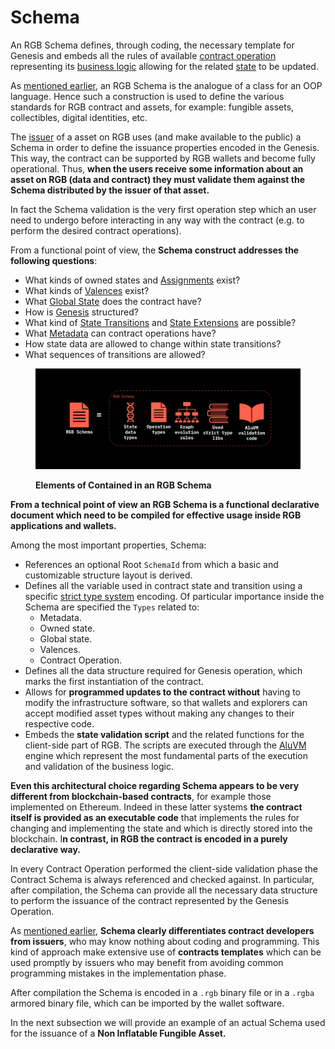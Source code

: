 # Schema

An RGB Schema defines, through coding, the necessary template for Genesis and embeds all the rules of available [contract operation](../../annexes/glossary.md#contract-operation) representing its [business logic](../../annexes/glossary.md#business-logic) allowing for the related [state](../../annexes/glossary.md#contract-state) to be updated.

As [mentioned earlier](../schema-interface.md), an RGB Schema is the analogue of a class for an OOP language. Hence such a construction is used to define the various standards for RGB contract and assets, for example: fungible assets, collectibles, digital identities, etc.

The [issuer](../../annexes/glossary.md#contract-participant) of a asset on RGB uses (and make available to the public) a Schema in order to define the issuance properties encoded in the Genesis. This way, the contract can be supported by RGB wallets and become fully operational. Thus, **when the users receive some information about an asset on RGB (data and contract) they must validate them against the Schema distributed by the issuer of that asset.**

In fact the Schema validation is the very first operation step which an user need to undergo before interacting in any way with the contract (e.g. to perform the desired contract operations).

From a functional point of view, the **Schema construct addresses the following questions**:

* What kinds of owned states and [Assignments](../../annexes/glossary.md#assignment) exist?
* What kinds of [Valences](../../annexes/glossary.md#valency) exist?
* What [Global State](../../rgb-state-and-operations/components-of-a-contract-operation.md#global-state) does the contract have?
* How is [Genesis](../../annexes/glossary.md#genesis) structured?
* What kind of [State Transitions](../../annexes/glossary.md#state-transition) and [State Extensions](../../annexes/glossary.md#state-extension) are possible?
* What [Metadata](../../rgb-state-and-operations/components-of-a-contract-operation.md#metadata) can contract operations have?
* How state data are allowed to change within state transitions?
* What sequences of transitions are allowed?

<figure><img src="../../.gitbook/assets/schema-components (2).png" alt=""><figcaption><p><strong>Elements of Contained in an RGB Schema</strong></p></figcaption></figure>

**From a technical point of view an RGB Schema is a functional declarative document which need to be compiled for effective usage inside RGB applications and wallets.**

Among the most important properties, Schema:

* References an optional Root `SchemaId` from which a basic and customizable structure layout is derived.
* Defines all the variable used in contract state and transition using a specific [strict type system](https://www.strict-types.org/) encoding. Of particular importance inside the Schema are specified the `Types` related to:
  * Metadata.
  * Owned state.
  * Global state.
  * Valences.
  * Contract Operation.
* Defines all the data structure required for Genesis operation, which marks the first instantiation of the contract.
* Allows for **programmed updates to the contract without** having to modify the infrastructure software, so that wallets and explorers can accept modified asset types without making any changes to their respective code.
* Embeds the **state validation script** and the related functions for the client-side part of RGB. The scripts are executed through the [AluVM](../../annexes/glossary.md#aluvm) engine which represent the most fundamental parts of the execution and validation of the business logic.

**Even this architectural choice regarding Schema appears to be very different from blockchain-based contracts**, for example those implemented on Ethereum. Indeed in these latter systems **the contract itself is provided as an executable code** that implements the rules for changing and implementing the state and which is directly stored into the blockchain. I**n contrast, in RGB the contract is encoded in a purely declarative way.**

In every Contract Operation performed the client-side validation phase the Contract Schema is always referenced and checked against. In particular, after compilation, the Schema can provide all the necessary data structure to perform the issuance of the contract represented by the Genesis Operation.

As [mentioned earlier](../../rgb-state-and-operations/features-of-rgb-state.md#the-validation-ownership-paradigm-in-rgb), **Schema clearly differentiates contract developers from issuers**, who may know nothing about coding and programming. This kind of approach make extensive use of **contracts templates** which can be used promptly by issuers who may benefit from avoiding common programming mistakes in the implementation phase.

After compilation the Schema is encoded in a `.rgb` binary file or in a `.rgba` armored binary file, which can be imported by the wallet software.

In the next subsection we will provide an example of an actual Schema used for the issuance of a **Non Inflatable Fungible Asset.**
